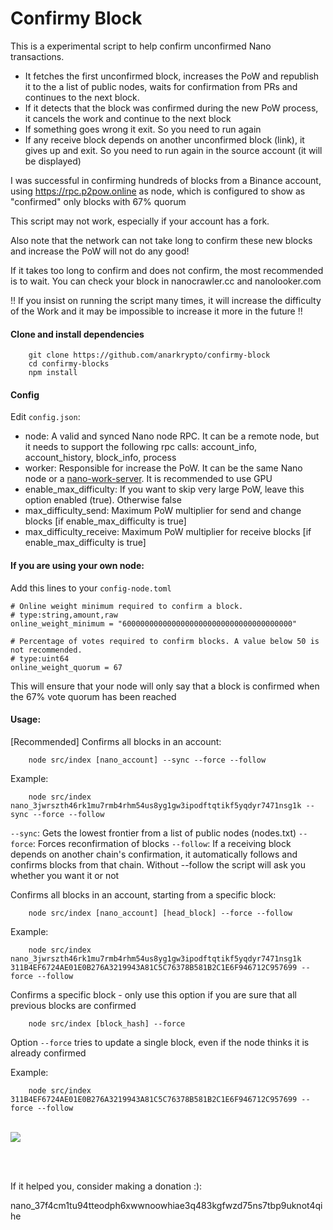 # Confirmy Block

This is a experimental script to help confirm unconfirmed Nano transactions.

- It fetches the first unconfirmed block, increases the PoW and republish it to the a list of public nodes, waits for confirmation from PRs and continues to the next block.
- If it detects that the block was confirmed during the new PoW process, it cancels the work and continue to the next block
- If something goes wrong it exit. So you need to run again
- If any receive block depends on another unconfirmed block (link), it gives up and exit. So you need to run again in the source account (it will be displayed)

I was successful in confirming hundreds of blocks from a Binance account, using https://rpc.p2pow.online as node, which is configured to show as "confirmed" only blocks with 67% quorum

This script may not work, especially if your account has a fork.

Also note that the network can not take long to confirm these new blocks and increase the PoW will not do any good!

If it takes too long to confirm and does not confirm, the most recommended is to wait.
You can check your block in nanocrawler.cc and nanolooker.com

!! If you insist on running the script many times, it will increase the difficulty of the Work and it may be impossible to increase it more in the future !!

#### Clone and install dependencies
```
    git clone https://github.com/anarkrypto/confirmy-block
    cd confirmy-blocks
    npm install
```

#### Config
Edit `config.json`:
- node: A valid and synced Nano node RPC. It can be a remote node, but it needs to support the following rpc calls: account_info, account_history, block_info, process 
- worker: Responsible for increase the PoW. It can be the same Nano node or a <a href="https://github.com/nanocurrency/nano-work-server">nano-work-server</a>. It is recommended to use GPU
- enable_max_difficulty: If you want to skip very large PoW, leave this option enabled (true). Otherwise false
- max_difficulty_send: Maximum PoW multiplier for send and change blocks [if enable_max_difficulty is true] 
- max_difficulty_receive: Maximum PoW multiplier for receive blocks [if enable_max_difficulty is true] 

#### If you are using your own node:
Add this lines to your `config-node.toml`
```
# Online weight minimum required to confirm a block.
# type:string,amount,raw
online_weight_minimum = "60000000000000000000000000000000000000"

# Percentage of votes required to confirm blocks. A value below 50 is not recommended.
# type:uint64
online_weight_quorum = 67
```
This will ensure that your node will only say that a block is confirmed when the 67% vote quorum has been reached


#### Usage:
[Recommended] Confirms all blocks in an account:

```
    node src/index [nano_account] --sync --force --follow
```
Example:
```
    node src/index nano_3jwrszth46rk1mu7rmb4rhm54us8yg1gw3ipodftqtikf5yqdyr7471nsg1k --sync --force --follow
```

```--sync```: Gets the lowest frontier from a list of public nodes (nodes.txt)
```--force```: Forces reconfirmation of blocks
```--follow```: If a receiving block depends on another chain's confirmation, it automatically follows and confirms blocks from that chain. Without --follow the script will ask you whether you want it or not

Confirms all blocks in an account, starting from a specific block:

```
    node src/index [nano_account] [head_block] --force --follow
```
Example:
```
    node src/index nano_3jwrszth46rk1mu7rmb4rhm54us8yg1gw3ipodftqtikf5yqdyr7471nsg1k 311B4EF6724AE01E0B276A3219943A81C5C76378B581B2C1E6F946712C957699 --force --follow
```


Confirms a specific block - only use this option if you are sure that all previous blocks are confirmed
```
    node src/index [block_hash] --force
```
Option ```--force``` tries to update a single block, even if the node thinks it is already confirmed

Example:
```
    node src/index 311B4EF6724AE01E0B276A3219943A81C5C76378B581B2C1E6F946712C957699 --force --follow
```

<br>

<img src="https://github.com/anarkrypto/confirmy-block/blob/main/docs/confirmyblock.gif?raw=true">


<br><br>

If it helped you, consider making a donation :):

nano_37f4cm1tu94tteodph6xwwnoowhiae3q483kgfwzd75ns7tbp9uknot4qihe
